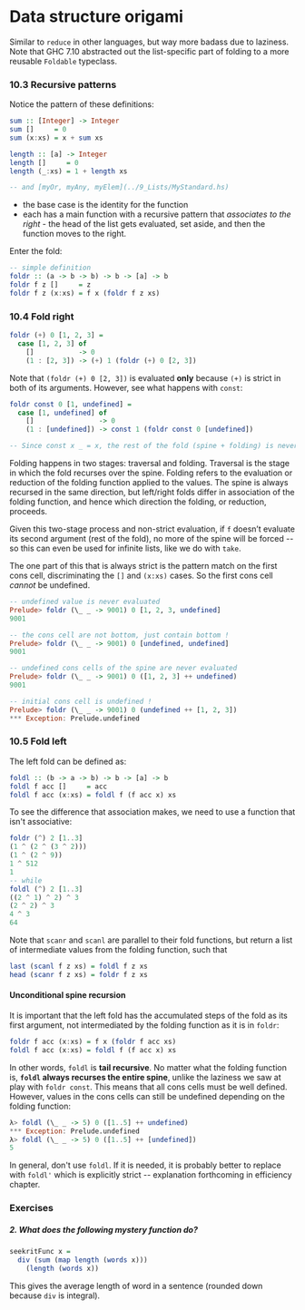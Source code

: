 # Data structure origami
Similar to `reduce` in other languages, but way more badass due to laziness. Note that GHC 7.10 abstracted out the list-specific part of folding to a more reusable `Foldable` typeclass.

### 10.3 Recursive patterns
Notice the pattern of these definitions:
```haskell
sum :: [Integer] -> Integer
sum []     = 0
sum (x:xs) = x + sum xs

length :: [a] -> Integer
length []     = 0
length (_:xs) = 1 + length xs

-- and [myOr, myAny, myElem](../9_Lists/MyStandard.hs)
```
- the base case is the identity for the function
- each has a main function with a recursive pattern that *associates to the right* - the head of the list gets evaluated, set aside, and then the function moves to the right.

Enter the fold:
```haskell
-- simple definition
foldr :: (a -> b -> b) -> b -> [a] -> b
foldr f z []     = z
foldr f z (x:xs) = f x (foldr f z xs)
```

### 10.4 Fold right
```haskell
foldr (+) 0 [1, 2, 3] =
  case [1, 2, 3] of
    []           -> 0
    (1 : [2, 3]) -> (+) 1 (foldr (+) 0 [2, 3])
```
Note that `(foldr (+) 0 [2, 3])` is evaluated **only** because `(+)` is strict in both of its arguments. However, see what happens with `const`:
```haskell
foldr const 0 [1, undefined] =
  case [1, undefined] of
    []                -> 0
    (1 : [undefined]) -> const 1 (foldr const 0 [undefined])

-- Since const x _ = x, the rest of the fold (spine + folding) is never evaluated.
```

Folding happens in two stages: traversal and folding. Traversal is the stage in which the fold recurses over the spine. Folding refers to the evaluation or reduction of the folding function applied to the values. The spine is always recursed in the same direction, but left/right folds differ in association of the folding function, and hence which direction the folding, or reduction, proceeds.

Given this two-stage process and non-strict evaluation, if `f` doesn’t evaluate its second argument (rest of the fold), no more of the spine will be forced -- so this can even be used for infinite lists, like we do with `take`.

The one part of this that is always strict is the pattern match on the first cons cell, discriminating the `[]` and `(x:xs)` cases. So the first cons cell *cannot* be undefined.
```haskell
-- undefined value is never evaluated
Prelude> foldr (\_ _ -> 9001) 0 [1, 2, 3, undefined]
9001

-- the cons cell are not bottom, just contain bottom !
Prelude> foldr (\_ _ -> 9001) 0 [undefined, undefined]
9001

-- undefined cons cells of the spine are never evaluated
Prelude> foldr (\_ _ -> 9001) 0 ([1, 2, 3] ++ undefined)
9001

-- initial cons cell is undefined !
Prelude> foldr (\_ _ -> 9001) 0 (undefined ++ [1, 2, 3])
*** Exception: Prelude.undefined
```

### 10.5 Fold left
The left fold can be defined as:
```haskell
foldl :: (b -> a -> b) -> b -> [a] -> b
foldl f acc []     = acc
foldl f acc (x:xs) = foldl f (f acc x) xs
```
To see the difference that association makes, we need to use a function that isn't associative:
```haskell
foldr (^) 2 [1..3]
(1 ^ (2 ^ (3 ^ 2)))
(1 ^ (2 ^ 9))
1 ^ 512
1
-- while
foldl (^) 2 [1..3]
((2 ^ 1) ^ 2) ^ 3
(2 ^ 2) ^ 3
4 ^ 3
64
```
Note that `scanr` and `scanl` are parallel to their fold functions, but return a list of intermediate values from the folding function, such that
```haskell
last (scanl f z xs) = foldl f z xs
head (scanr f z xs) = foldr f z xs
```

#### Unconditional spine recursion
It is important that the left fold has the accumulated steps of the fold as its first argument, not intermediated by the folding function as it is in `foldr`:
```haskell
foldr f acc (x:xs) = f x (foldr f acc xs)
foldl f acc (x:xs) = foldl f (f acc x) xs
```
In other words, `foldl` is **tail recursive**. No matter what the folding function is, **`foldl` always recurses the entire spine**, unlike the laziness we saw at play with `foldr const`. This means that all cons cells must be well defined. However, values in the cons cells can still be undefined depending on the folding function:
```haskell
λ> foldl (\_ _ -> 5) 0 ([1..5] ++ undefined)
*** Exception: Prelude.undefined
λ> foldl (\_ _ -> 5) 0 ([1..5] ++ [undefined])
5
```

In general, don't use `foldl`. If it is needed, it is probably better to replace with `foldl'` which is explicitly strict -- explanation forthcoming in efficiency chapter.

### Exercises
##### 2. What does the following mystery function do?
```haskell
seekritFunc x =
  div (sum (map length (words x)))
    (length (words x))
```
This gives the average length of word in a sentence (rounded down because `div` is integral).
